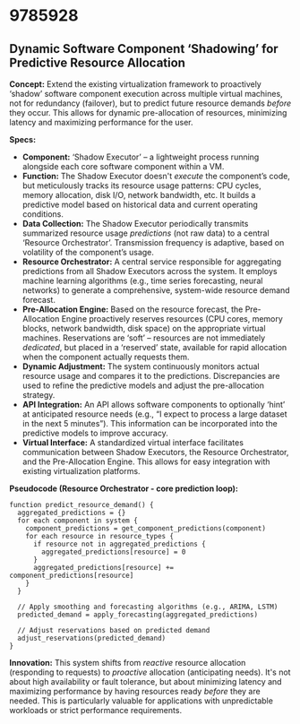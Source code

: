 # 9785928

## Dynamic Software Component ‘Shadowing’ for Predictive Resource Allocation

**Concept:** Extend the existing virtualization framework to proactively ‘shadow’ software component execution across multiple virtual machines, not for redundancy (failover), but to predict future resource demands *before* they occur. This allows for dynamic pre-allocation of resources, minimizing latency and maximizing performance for the user.

**Specs:**

*   **Component:** ‘Shadow Executor’ – a lightweight process running alongside each core software component within a VM.
*   **Function:** The Shadow Executor doesn't *execute* the component’s code, but meticulously tracks its resource usage patterns: CPU cycles, memory allocation, disk I/O, network bandwidth, etc.  It builds a predictive model based on historical data and current operating conditions.
*   **Data Collection:** The Shadow Executor periodically transmits summarized resource usage *predictions* (not raw data) to a central ‘Resource Orchestrator’. Transmission frequency is adaptive, based on volatility of the component’s usage.
*   **Resource Orchestrator:**  A central service responsible for aggregating predictions from all Shadow Executors across the system. It employs machine learning algorithms (e.g., time series forecasting, neural networks) to generate a comprehensive, system-wide resource demand forecast.
*   **Pre-Allocation Engine:**  Based on the resource forecast, the Pre-Allocation Engine proactively reserves resources (CPU cores, memory blocks, network bandwidth, disk space) on the appropriate virtual machines. Reservations are ‘soft’ – resources are not immediately *dedicated*, but placed in a ‘reserved’ state, available for rapid allocation when the component actually requests them.
*   **Dynamic Adjustment:**  The system continuously monitors actual resource usage and compares it to the predictions. Discrepancies are used to refine the predictive models and adjust the pre-allocation strategy.
*   **API Integration:** An API allows software components to optionally ‘hint’ at anticipated resource needs (e.g., “I expect to process a large dataset in the next 5 minutes”). This information can be incorporated into the predictive models to improve accuracy.
*   **Virtual Interface:** A standardized virtual interface facilitates communication between Shadow Executors, the Resource Orchestrator, and the Pre-Allocation Engine. This allows for easy integration with existing virtualization platforms.

**Pseudocode (Resource Orchestrator - core prediction loop):**

```
function predict_resource_demand() {
  aggregated_predictions = {}
  for each component in system {
    component_predictions = get_component_predictions(component)
    for each resource in resource_types {
      if resource not in aggregated_predictions {
        aggregated_predictions[resource] = 0
      }
      aggregated_predictions[resource] += component_predictions[resource]
    }
  }

  // Apply smoothing and forecasting algorithms (e.g., ARIMA, LSTM)
  predicted_demand = apply_forecasting(aggregated_predictions)

  // Adjust reservations based on predicted demand
  adjust_reservations(predicted_demand)
}
```

**Innovation:** This system shifts from *reactive* resource allocation (responding to requests) to *proactive* allocation (anticipating needs). It's not about high availability or fault tolerance, but about minimizing latency and maximizing performance by having resources ready *before* they are needed. This is particularly valuable for applications with unpredictable workloads or strict performance requirements.